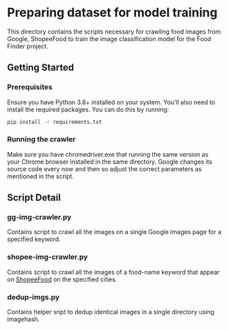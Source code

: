 # Preparing dataset for model training
This directory contains the scripts necessary for crawling food images from Google, ShopeeFood to train the image classification model for the Food Finder project. 


## Getting Started

### Prerequisites

Ensure you have Python 3.8+ installed on your system. You'll also need to install the required packages. You can do this by running:

```bash
pip install -r requirements.txt
```
### Running the crawler
Make sure you have chromedriver.exe that running the same version as your Chrome browser installed in the same directory. Google changes its source code every now and then so adjust the correct parameters as mentioned in the script.
## Script Detail
### gg-img-crawler.py 
Contains script to crawl all the images on a single Google Images page for a specified keyword.
### shopee-img-crawler.py
Contains script to crawl all the images of a food-name keyword that appear on [ShopeeFood](shopeefood.vn) on the specified cities.
### dedup-imgs.py
Contains helper sript to dedup identical images in a single directory using imagehash.
